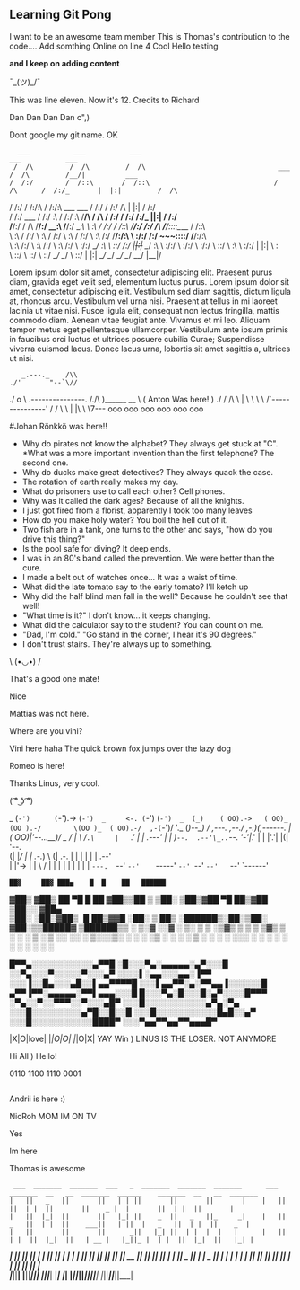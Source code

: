 ## Learning Git Pong

I want to be an awesome team member
This is Thomas's contribution to the code....
Add somthing Online on line 4
Cool
Hello testing

**and I keep on adding content**

¯\_(ツ)_/¯


This was line eleven. Now it's 12. Credits to Richard

Dan Dan Dan Dan c",)

Dont google my git name. OK

      ___           ___           ___                                              ___           ___                 
     /  /\         /  /\         /  /\                                 ___        /  /\         /__/|          ___   
    /  /:/        /  /::\       /  /::\                               /  /\      /  /:/_       |  |:|         /  /\  
   /  /:/        /  /:/\:\     /  /:/\:\    ___     ___              /  /:/     /  /:/ /\      |  |:|        /  /:/  
  /  /:/  ___   /  /:/  \:\   /  /:/  \:\  /__/\   /  /\            /  /:/     /  /:/ /:/_   __|__|:|       /  /:/   
 /__/:/  /  /\ /__/:/ \__\:\ /__/:/ \__\:\ \  \:\ /  /:/           /  /::\    /__/:/ /:/ /\ /__/::::\____  /  /::\   
 \  \:\ /  /:/ \  \:\ /  /:/ \  \:\ /  /:/  \  \:\  /:/           /__/:/\:\   \  \:\/:/ /:/    ~\~~\::::/ /__/:/\:\  
  \  \:\  /:/   \  \:\  /:/   \  \:\  /:/    \  \:\/:/            \__\/  \:\   \  \::/ /:/      |~~|:|~~  \__\/  \:\ 
   \  \:\/:/     \  \:\/:/     \  \:\/:/      \  \::/                  \  \:\   \  \:\/:/       |  |:|         \  \:\
    \  \::/       \  \::/       \  \::/        \__\/                    \__\/    \  \::/        |  |:|          \__\/
     \__\/         \__\/         \__\/                                            \__\/         |__|/                


Lorem ipsum dolor sit amet, consectetur adipiscing elit. Praesent purus diam, gravida eget velit sed, elementum luctus purus. Lorem ipsum dolor sit amet, consectetur adipiscing elit. Vestibulum sed diam sagittis, dictum ligula at, rhoncus arcu. Vestibulum vel urna nisi. Praesent at tellus in mi laoreet lacinia ut vitae nisi. Fusce ligula elit, consequat non lectus fringilla, mattis commodo diam. Aenean vitae feugiat ante. Vivamus et mi leo. Aliquam tempor metus eget pellentesque ullamcorper. Vestibulum ante ipsum primis in faucibus orci luctus et ultrices posuere cubilia Curae; Suspendisse viverra euismod lacus. Donec lacus urna, lobortis sit amet sagittis a, ultrices ut nisi.

       _.---._    /\\
    ./'       "--`\//
  ./              o \          .---------------.
 /./\  )______   \__ \        ( Anton Was here! )
./  / /\ \   | \ \  \ \       /`---------------'
   / /  \ \  | |\ \  \7--- ooo ooo ooo ooo ooo ooo


#Johan Rönkkö was here!!
* Why do pirates not know the alphabet? They always get stuck at "C".
*What was a more important invention than the first telephone? The second one.
* Why do ducks make great detectives? They always quack the case.
* The rotation of earth really makes my day.
* What do prisoners use to call each other? Cell phones.
* Why was it called the dark ages? Because of all the knights.
* I just got fired from a florist, apparently I took too many leaves
* How do you make holy water? You boil the hell out of it.
* Two fish are in a tank, one turns to the other and says, "how do you drive this thing?"
* Is the pool safe for diving? It deep ends.
* I was in an 80's band called the prevention. We were better than the cure.
* I made a belt out of watches once... It was a waist of time.
* What did the late tomato say to the early tomato? I’ll ketch up
* Why did the half blind man fall in the well? Because he couldn't see that well!
* "What time is it?" I don't know... it keeps changing.
* What did the calculator say to the student? You can count on me.
* "Dad, I'm cold."
"Go stand in the corner, I hear it's 90 degrees."
* I don't trust stairs. They're always up to something.

\ (•◡•) /

That's a good one mate!

Nice

Mattias was not here.

Where are you vini?

Vini here haha
The quick brown fox jumps over the lazy dog

Romeo is here!

Thanks Linus, very cool.

( ͡° ͜ʖ ͡°)

  _     (`-')      (`-').->     (`-')  _     <-. (`-')   (`-')  _ 
 (_)    ( OO).->   ( OO)_       (OO ).-/        \(OO )_  ( OO).-/ 
 ,-(`-')/    '._  (_)--\_)      / ,---.      ,--./  ,-.)(,------. 
 | ( OO)|'--...__)/    _ /      | \ /`.\     |   `.'   | |  .---' 
 |  |  )`--.  .--'\_..`--.      '-'|_.' |    |  |'.'|  |(|  '--.  
(|  |_/    |  |   .-._)   \    (|  .-.  |    |  |   |  | |  .--'  
 |  |'->   |  |   \       /     |  | |  |    |  |   |  | |  `---. 
 `--'      `--'    `-----'      `--' `--'    `--'   `--' `------' 

    ██▓     ██▓ ███▄    █  █    ██   ██████ 
   ▓██▒    ▓██▒ ██ ▀█   █  ██  ▓██▒▒██    ▒ 
   ▒██░    ▒██▒▓██  ▀█ ██▒▓██  ▒██░░ ▓██▄   
   ▒██░    ░██░▓██▒  ▐▌██▒▓▓█  ░██░  ▒   ██▒
   ░██████▒░██░▒██░   ▓██░▒▒█████▓ ▒██████▒▒
   ░ ▒░▓  ░░▓  ░ ▒░   ▒ ▒ ░▒▓▒ ▒ ▒ ▒ ▒▓▒ ▒ ░
   ░ ░ ▒  ░ ▒ ░░ ░░   ░ ▒░░░▒░ ░ ░ ░ ░▒  ░ ░
     ░ ░    ▒ ░   ░   ░ ░  ░░░ ░ ░ ░  ░  ░  
       ░  ░ ░           ░    ░           ░  
                                            

█▀▀▄░░░░░░░░░░░▄▀▀█
░█░░░▀▄░▄▄▄▄▄░▄▀░░░█
░░▀▄░░░▀░░░░░▀░░░▄▀
░░░░▌░▄▄░░░▄▄░▐▀▀
░░░▐░░█▄░░░▄█░░▌▄▄▀▀▀▀█
░░░▌▄▄▀▀░▄░▀▀▄▄▐░░░░░░█
▄▀▀▐▀▀░▄▄▄▄▄░▀▀▌▄▄▄░░░█
█░░░▀▄░█░░░█░▄▀░░░░█▀▀▀
░▀▄░░▀░░▀▀▀░░▀░░░▄█▀
░░░█░░░░░░░░░░░▄▀▄░▀▄
░░░█░░░░░░░░░▄▀█░░█░░█
░░░█░░░░░░░░░░░█▄█░░▄▀
░░░█░░░░░░░░░░░████▀
░░░▀▄▄▀▀▄▄▀▀▄▄▄█▀

|X|O|love|
|_|O|O|
|_|O|X| YAY
Win ) LINUS IS THE LOSER. NOT ANYMORE


Hi All )
Hello!


0110 1100 1110 0001

```

```
Andrii is here :)

NicRoh
MOM IM ON TV

Yes


Im here


Thomas is awesome

     ___  _______  _______  ___   _  _______  _______  _______      ___  _______  __   __  _______  ______    _______  __   __  _______ 
    |   ||   _   ||       ||   | | ||       ||       ||       |    |   ||       ||  | |  ||       ||    _ |  |       ||  | |  ||       |
    |   ||  |_|  ||       ||   |_| ||    _  ||   _   ||_     _|    |   ||   _   ||  | |  ||    ___||   | ||  |   _   ||  | |  ||    _  |
    |   ||       ||       ||      _||   |_| ||  | |  |  |   |      |   ||  | |  ||  |_|  ||   | __ |   |_||_ |  | |  ||  |_|  ||   |_| |
 ___|   ||       ||      _||     |_ |    ___||  |_|  |  |   |   ___|   ||  |_|  ||       ||   ||  ||    __  ||  |_|  ||       ||    ___|
|       ||   _   ||     |_ |    _  ||   |    |       |  |   |  |       ||       ||       ||   |_| ||   |  | ||       ||       ||   |    
|_______||__| |__||_______||___| |_||___|    |_______|  |___|  |_______||_______||_______||_______||___|  |_||_______||_______||___|